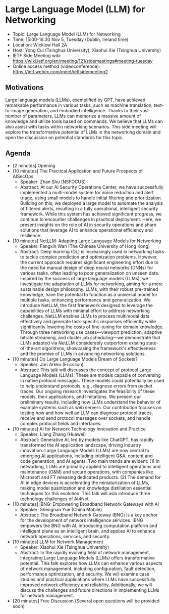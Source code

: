 # Large Language Model (LLM) for Networking
* Topic: Large Language Model (LLM) for Networking
* Time: 15:00-16:30 Nov 5, Tuesday (Dublin, Ireland time)
* Location: Wicklow Hall 2A
* Host: Yong Cui (Tsinghua University), Xiaohui Xie (Tsinghua University)
* IETF Side Meeting wiki: https://wiki.ietf.org/en/meeting/121/sidemeetings#meeting-tuesday
* Online access method (videoconference): https://ietf.webex.com/meet/ietfsidemeeting2

## Motivations
Large language models (LLMs), exemplified by GPT, have achieved remarkable performance in various tasks, such as machine translation, text-to-image generation, and embodied intelligence. Thanks to their vast number of parameters, LLMs can memorize a massive amount of knowledge and utilize tools based on commands. We believe that LLMs can also assist with tasks within networking scenarios. This side meeting will explore the transformative potential of LLMs in the networking domain and open the discussion on potential standards for this topic. 

## Agenda
* [2 minutes] Opening
* [10 minutes] The Practical Application and Future Prospects of AISecOps
  * Speaker: Zhan Shu (NSFOCUS)
  * Abstract: At our AI Security Operations Center, we have successfully implemented a multi-model system for noise reduction and alert triage, using small models to handle initial filtering and prioritization. Building on this, we deployed a large model to automate the analysis of filtered alerts, resulting in a fully operational, intelligent security framework. While this system has achieved significant progress, we continue to encounter challenges in practical deployment. Here, we present insights on the role of AI in security operations and share solutions that leverage AI to enhance operational efficiency and resilience.
* [10 minutes] NetLLM: Adapting Large Language Models for Networking
  * Speaker: Fangxin Wan (The Chinese University of Hong Kong)
  * Abstract: Deep learning (DL) is increasingly used in networking tasks to tackle complex prediction and optimization problems. However, the current approach requires significant engineering effort due to the need for manual design of deep neural networks (DNNs) for various tasks, often leading to poor generalization on unseen data. Inspired by the success of large language models (LLMs), we investigate the adaptation of LLMs for networking, aiming for a more sustainable design philosophy. LLMs, with their robust pre-trained knowledge, have the potential to function as a universal model for multiple tasks, enhancing performance and generalization. We introduce NetLLM, the first framework designed to leverage the capabilities of LLMs with minimal effort to address networking challenges. NetLLM enables LLMs to process multimodal data effectively and generate task-specific responses efficiently while significantly lowering the costs of fine-tuning for domain knowledge. Through three networking use cases—viewport prediction, adaptive bitrate streaming, and cluster job scheduling—we demonstrate that LLMs adapted via NetLLM considerably outperform existing state-of-the-art algorithms, showcasing the framework's effectiveness and the promise of LLMs in advancing networking solutions.
* [10 minutes] Do Large Language Models Dream of Sockets?
  * Speaker: Jari Arkko (Ericsson)
  * Abstract: This talk will discusses the concept of protocol Large Language Models (LLMs). These are models capable of conversing in native protocol messages. These models could potentially be used to help understand protocols, e.g., diagnose errors from packet traces. Our ongoing research investigates the feasibility of these models, their applications, and limitations. We present our preliminary results, including how LLMs understand the behavior of example systems such as web servers. Our contribution focuses on testing how and how well an LLM can diagnose protocol traces, receive and send protocol messages over sockets, and handle complex protocol fields and interfaces.
* [10 minutes] AI for Network Technology Innovation and Practice
  * Speaker: Liang Zhang (Huawei)
  * Abstract: Generative AI, led by models like ChatGPT, has rapidly transformed the AI application landscape, driving industry innovation. Large Language Models (LLMs) are now central to emerging AI applications, including intelligent Q&A, content and code generation, and AI agents. Two main trends are evident: (1) In networking, LLMs are primarily applied to intelligent operations and maintenance (O&M) and secure operations, with companies like Microsoft and FT releasing dedicated products. (2) The demand for AI in edge devices is accelerating the miniaturization of LLMs, making model quantization and knowledge distillation essential techniques for this evolution. This talk will aslo introduce three technology challenges of AI4Net.
* [10 minutes] iBNG: Empowering Broadband Network Gateways with AI
  * Speaker: Shengnan Yue (China Mobile)
  * Abstract: The Broadband Network Gateway (BNG) is a key anchor for the development of network intelligence services. iBNG empowers the BNG with AI, introducing  computation platform and intelligent plane as an intelligent brain, and applies AI to enhance network operations, services, and security.
* [10 minutes] LLM for Network Management
  * Speaker: Xiaohui Xie (Tsinghua University)
  * Abstract: In the rapidly evolving field of network management, integrating Large Language Models (LLMs) offers transformative potential. This talk explores how LLMs can enhance various aspects of network management, including configuration, fault detection, performance optimization, and security. We will examine case studies and practical applications where LLMs have successfully improved network efficiency and reliability. Additionally, we will discuss the challenges and future directions in implementing LLMs for network management.
* [20 minutes] Free Discussion (Several open questions will be provided soon)
